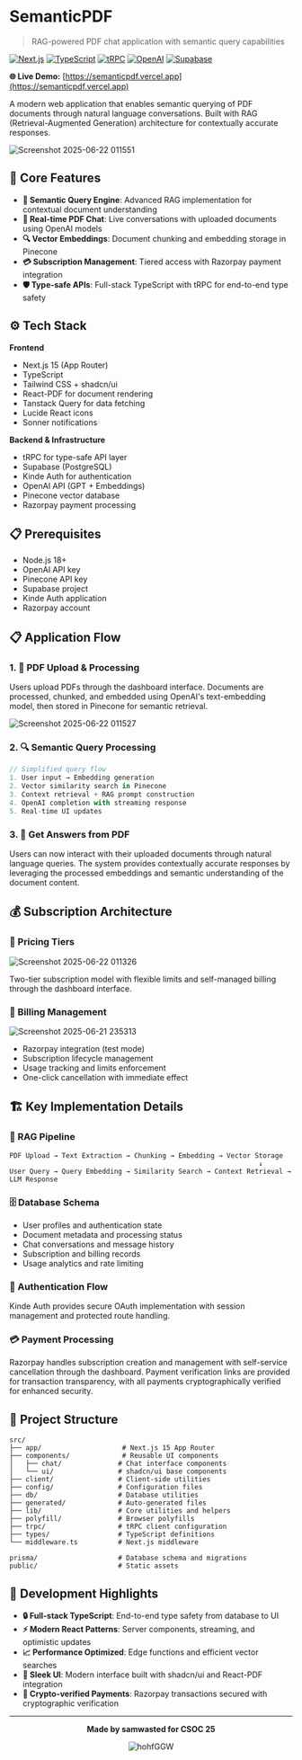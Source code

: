 # SemanticPDF

> RAG-powered PDF chat application with semantic query capabilities

[![Next.js](https://img.shields.io/badge/Next.js-15-black?style=flat-square&logo=next.js)](https://nextjs.org/)
[![TypeScript](https://img.shields.io/badge/TypeScript-007ACC?style=flat-square&logo=typescript&logoColor=white)](https://www.typescriptlang.org/)
[![tRPC](https://img.shields.io/badge/tRPC-2596BE?style=flat-square&logo=trpc&logoColor=white)](https://trpc.io/)
[![OpenAI](https://img.shields.io/badge/OpenAI-412991?style=flat-square&logo=openai&logoColor=white)](https://openai.com/)
[![Supabase](https://img.shields.io/badge/Supabase-3ECF8E?style=flat-square&logo=supabase&logoColor=white)](https://supabase.com/)

**🌐 Live Demo:** [https://semanticpdf.vercel.app](https://semanticpdf.vercel.app)

A modern web application that enables semantic querying of PDF documents through natural language conversations. Built with RAG (Retrieval-Augmented Generation) architecture for contextually accurate responses.


![Screenshot 2025-06-22 011551](https://github.com/user-attachments/assets/8741fe6c-528d-4caa-8a3f-0ad3529c8a65)



## 🔧 Core Features

- **🧠 Semantic Query Engine**: Advanced RAG implementation for contextual document understanding
- **💬 Real-time PDF Chat**: Live conversations with uploaded documents using OpenAI models
- **🔍 Vector Embeddings**: Document chunking and embedding storage in Pinecone
- **💳 Subscription Management**: Tiered access with Razorpay payment integration
- **🛡️ Type-safe APIs**: Full-stack TypeScript with tRPC for end-to-end type safety

## ⚙️ Tech Stack

**Frontend**
- Next.js 15 (App Router)
- TypeScript
- Tailwind CSS + shadcn/ui
- React-PDF for document rendering
- Tanstack Query for data fetching
- Lucide React icons
- Sonner notifications

**Backend & Infrastructure**
- tRPC for type-safe API layer
- Supabase (PostgreSQL)
- Kinde Auth for authentication
- OpenAI API (GPT + Embeddings)
- Pinecone vector database
- Razorpay payment processing

## 📋 Prerequisites

- Node.js 18+
- OpenAI API key
- Pinecone API key  
- Supabase project
- Kinde Auth application
- Razorpay account

## 📋 Application Flow

### 1. 📄 PDF Upload & Processing

Users upload PDFs through the dashboard interface. Documents are processed, chunked, and embedded using OpenAI's text-embedding model, then stored in Pinecone for semantic retrieval.

![Screenshot 2025-06-22 011527](https://github.com/user-attachments/assets/af5483c6-2505-41d6-80a9-971ce7d8d7f9)


### 2. 🔍 Semantic Query Processing

```typescript
// Simplified query flow
1. User input → Embedding generation
2. Vector similarity search in Pinecone
3. Context retrieval + RAG prompt construction
4. OpenAI completion with streaming response
5. Real-time UI updates
```

### 3. 💬 Get Answers from PDF

Users can now interact with their uploaded documents through natural language queries. The system provides contextually accurate responses by leveraging the processed embeddings and semantic understanding of the document content.

## 💰 Subscription Architecture

### 💎 Pricing Tiers

![Screenshot 2025-06-22 011326](https://github.com/user-attachments/assets/13af49dc-465a-4277-b37a-f3b1f3206779)


Two-tier subscription model with flexible limits and self-managed billing through the dashboard interface.

### 🧾 Billing Management

![Screenshot 2025-06-21 235313](https://github.com/user-attachments/assets/58cbef21-3e0b-4b3a-b668-7ad4ad980375)


- Razorpay integration (test mode)
- Subscription lifecycle management
- Usage tracking and limits enforcement
- One-click cancellation with immediate effect

## 🏗️ Key Implementation Details

### 🔄 RAG Pipeline
```
PDF Upload → Text Extraction → Chunking → Embedding → Vector Storage
                                                              ↓
User Query → Query Embedding → Similarity Search → Context Retrieval → LLM Response
```

### 🗄️ Database Schema
- User profiles and authentication state
- Document metadata and processing status
- Chat conversations and message history
- Subscription and billing records
- Usage analytics and rate limiting

### 🔐 Authentication Flow
Kinde Auth provides secure OAuth implementation with session management and protected route handling.

### 💳 Payment Processing
Razorpay handles subscription creation and management with self-service cancellation through the dashboard. Payment verification links are provided for transaction transparency, with all payments cryptographically verified for enhanced security.

## 📁 Project Structure

```
src/
├── app/                    # Next.js 15 App Router
├── components/             # Reusable UI components
│   ├── chat/              # Chat interface components
│   └── ui/                # shadcn/ui base components
├── client/                # Client-side utilities
├── config/                # Configuration files
├── db/                    # Database utilities
├── generated/             # Auto-generated files
├── lib/                   # Core utilities and helpers
├── polyfill/              # Browser polyfills
├── trpc/                  # tRPC client configuration
├── types/                 # TypeScript definitions
└── middleware.ts          # Next.js middleware

prisma/                    # Database schema and migrations
public/                    # Static assets
```

## 🚀 Development Highlights

- **🔒 Full-stack TypeScript**: End-to-end type safety from database to UI
- **⚡ Modern React Patterns**: Server components, streaming, and optimistic updates
- **📈 Performance Optimized**: Edge functions and efficient vector searches
- **🎨 Sleek UI**: Modern interface built with shadcn/ui and React-PDF integration
- **🔐 Crypto-verified Payments**: Razorpay transactions secured with cryptographic verification

---

<div align="center">

**Made by samwasted for CSOC 25**

![hohfGGW](https://github.com/user-attachments/assets/70e48699-8f74-4234-a3ed-d8d712e68660)


</div>
